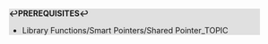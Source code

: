 <div style="margin:2em; background-color: #e0e0e0;">

<strong>↩PREREQUISITES↩</strong>

 * Library Functions/Smart Pointers/Shared Pointer_TOPIC

</div>

